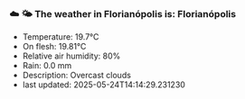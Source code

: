 ### ☁️ 🌤️  The weather in Florianópolis is: Florianópolis

- Temperature: 19.7°C
- On flesh: 19.81°C
- Relative air humidity: 80%
- Rain: 0.0 mm
- Description: Overcast clouds
- last updated: 2025-05-24T14:14:29.231230
